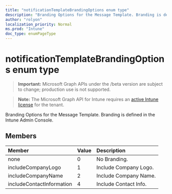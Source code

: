 ```yaml
---
title: "notificationTemplateBrandingOptions enum type"
description: "Branding Options for the Message Template. Branding is defined in the Intune Admin Console."
author: "rolyon"
localization_priority: Normal
ms.prod: "Intune"
doc_type: enumPageType
---
```


# notificationTemplateBrandingOptions enum type

> **Important:** Microsoft Graph APIs under the /beta version are subject to change; production use is not supported.

> **Note:** The Microsoft Graph API for Intune requires an [active Intune license](https://go.microsoft.com/fwlink/?linkid=839381) for the tenant.

Branding Options for the Message Template. Branding is defined in the Intune Admin Console.

## Members
|Member|Value|Description|
|:---|:---|:---|
|none|0|No Branding.|
|includeCompanyLogo|1|Include Company Logo.|
|includeCompanyName|2|Include Company Name.|
|includeContactInformation|4|Include Contact Info.|





